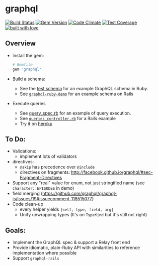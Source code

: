 # graphql

[![Build Status](https://travis-ci.org/rmosolgo/graphql-ruby.svg?branch=master)](https://travis-ci.org/rmosolgo/graphql-ruby)
[![Gem Version](https://badge.fury.io/rb/graphql.svg)](https://rubygems.org/gems/graphql)
[![Code Climate](https://codeclimate.com/github/rmosolgo/graphql-ruby/badges/gpa.svg)](https://codeclimate.com/github/rmosolgo/graphql-ruby)
[![Test Coverage](https://codeclimate.com/github/rmosolgo/graphql-ruby/badges/coverage.svg)](https://codeclimate.com/github/rmosolgo/graphql-ruby)
[![built with love](https://cloud.githubusercontent.com/assets/2231765/6766607/d07992c6-cfc9-11e4-813f-d9240714dd50.png)](http://rmosolgo.github.io/react-badges/)

## Overview

- Install the gem:

  ```ruby
  # Gemfile
  gem 'graphql'
  ```

- Build a schema:
  - See the [test schema](https://github.com/rmosolgo/graphql-ruby/blob/master/spec/support/dummy_app.rb) for an example GraphQL schema in Ruby.
  - See [`graphql-ruby-demo`](https://github.com/rmosolgo/graphql-ruby-demo) for an example schema on Rails

- Execute queries
  - See [query_spec.rb](https://github.com/rmosolgo/graphql-ruby/blob/master/spec/graph_ql/query_spec.rb) for an example of query execution.
  - See [`queries_controller.rb`](https://github.com/rmosolgo/graphql-ruby-demo/blob/master/app/controllers/queries_controller.rb) for a Rails example
  - Try it on [heroku](http://graphql-ruby-demo.herokuapp.com)

## To Do:

- Validations:
  - implement lots of validators
- directives:
  - `@skip` has precedence over `@include`
  - directives on fragments: http://facebook.github.io/graphql/#sec-Fragment-Directives
- Support any "real" value for enum, not just stringified name (see `Character::EPISODES` in demo)
- field merging (https://github.com/graphql/graphql-js/issues/19#issuecomment-118515077)
- Code clean-up
  - every helper yields `|self, type, field, arg|`
  - Unify unwrapping types (It's on `TypeKind` but it's still not right)

## Goals:

- Implement the GraphQL spec & support a Relay front end
- Provide idiomatic, plain-Ruby API with similarities to reference implementation where possible
- Support `graphql-rails`

